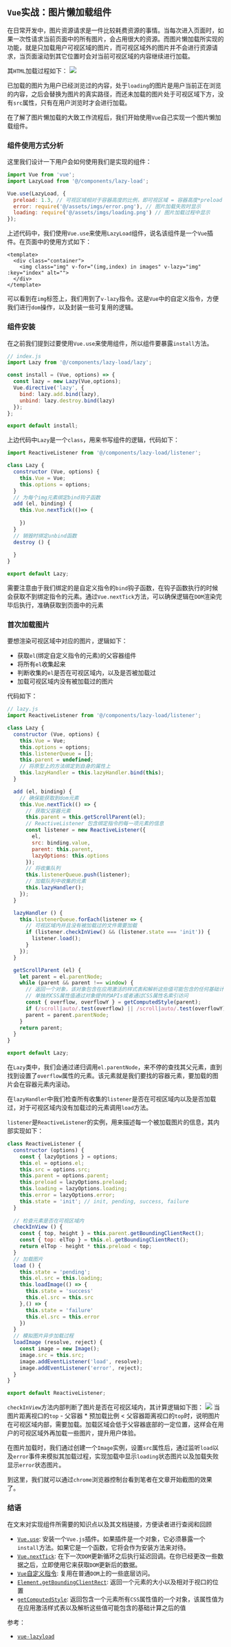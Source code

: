 ## `Vue`实战：图片懒加载组件

在日常开发中，图片资源请求是一件比较耗费资源的事情。当每次进入页面时，如果一次性请求当前页面中的所有图片，会占用很大的资源。而图片懒加载所实现的功能，就是只加载用户可视区域的图片，而可视区域外的图片并不会进行资源请求，当页面滚动到其它位置时会对当前可视区域的内容继续进行加载。

其`HTML`加载过程如下：
![](https://raw.githubusercontent.com/wangkaiwd/drawing-bed/master/20201014105103.png)

已加载的图片为用户已经浏览过的内容，处于`loading`的图片是用户当前正在浏览的内容，之后会替换为图片的真实路径，而还未加载的图片处于可视区域下方，没有`src`属性，只有在用户浏览时才会进行加载。

在了解了图片懒加载的大致工作流程后，我们开始使用`Vue`自己实现一个图片懒加载组件。

### 组件使用方式分析
这里我们设计一下用户会如何使用我们是实现的组件：
```javascript
import Vue from 'vue';
import LazyLoad from '@/components/lazy-load';

Vue.use(LazyLoad, {
  preload: 1.3, // 可视区域相对于容器高度的比例，即可视区域 = 容器高度*preload
  error: require('@/assets/imgs/error.png'), // 图片加载失败时显示
  loading: require('@/assets/imgs/loading.png') // 图片加载过程中显示
});
```

上述代码中，我们使用`Vue.use`来使用`LazyLoad`组件，说名该组件是一个`Vue`插件。在页面中的使用方式如下： 
```vue
<template>
  <div class="container">
    <img class="img" v-for="(img,index) in images" v-lazy="img" :key="index" alt="">
  </div>
</template>
```
可以看到在`img`标签上，我们用到了`v-lazy`指令。这是`Vue`中的自定义指令，方便我们进行`dom`操作，以及封装一些可复用的逻辑。

### 组件安装
在之前我们提到过要使用`Vue.use`来使用组件，所以组件要暴露`install`方法。
```js
// index.js
import Lazy from '@/components/lazy-load/lazy';

const install = (Vue, options) => {
  const lazy = new Lazy(Vue,options);
  Vue.directive('lazy', {
    bind: lazy.add.bind(lazy),
    unbind: lazy.destroy.bind(lazy)
  });
};

export default install;
```
上边代码中`Lazy`是一个`class`，用来书写组件的逻辑，代码如下：
```js
import ReactiveListener from '@/components/lazy-load/listener';

class Lazy {
  constructor (Vue, options) {
    this.Vue = Vue;
    this.options = options;
  }
  // 为每个img元素绑定bind钩子函数
  add (el, binding) {
    this.Vue.nextTick(()=> {
    
    })
  }
  // 销毁时绑定unbind函数
  destroy () {
    
  }
}

export default Lazy;
```
需要注意由于我们绑定的是自定义指令的`bind`钩子函数，在钩子函数执行的时候会获取不到绑定指令的元素。通过`Vue.nextTick`方法，可以确保逻辑在`DOM`渲染完毕后执行，准确获取到页面中的元素

### 首次加载图片
要想渲染可视区域中对应的图片，逻辑如下：
* 获取`el`(绑定自定义指令的元素)的父容器组件
* 将所有`el`收集起来
* 判断收集的`el`是否在可视区域内，以及是否被加载过
* 加载可视区域内没有被加载过的图片

代码如下：
```js
// lazy.js
import ReactiveListener from '@/components/lazy-load/listener';

class Lazy {
  constructor (Vue, options) {
    this.Vue = Vue;
    this.options = options;
    this.listenerQueue = [];
    this.parent = undefined;
    // 将原型上的方法绑定到自身的属性上
    this.lazyHandler = this.lazyHandler.bind(this);
  }

  add (el, binding) {
    // 确保能获取到dom元素
    this.Vue.nextTick(() => {
      // 获取父容器元素
      this.parent = this.getScrollParent(el);
      // ReactiveListener 包含绑定指令的每一项元素的信息
      const listener = new ReactiveListener({
        el,
        src: binding.value,
        parent: this.parent,
        lazyOptions: this.options
      });
      // 将收集队列
      this.listenerQueue.push(listener);
      // 加载队列中收集的元素
      this.lazyHandler();
    });
  }

  lazyHandler () {
    this.listenerQueue.forEach(listener => {
      // 可视区域内并且没有被加载过的文件需要加载
      if (listener.checkInView() && (listener.state === 'init')) {
        listener.load();
      }
    });
  }

  getScrollParent (el) {
    let parent = el.parentNode;
    while (parent && parent !== window) {
      // 返回一个对象，该对象包含在应用激活的样式表和解析这些值可能包含的任何基础计算后的一个元素的所有CSS属性值。
      // 单独的CSS属性值通过对象提供的APIs或者通过CSS属性名索引访问
      const { overflow, overflowY } = getComputedStyle(parent);
      if (/scroll|auto/.test(overflow) || /scroll|auto/.test(overflowY)) {break;}
      parent = parent.parentNode;
    }
    return parent;
  }
}

export default Lazy;
```
在`Lazy`类中，我们会通过递归调用`el.parentNode`，来不停的查找其父元素，直到找到设置了`overflow`属性的元素。该元素就是我们要找的容器元素，要加载的图片会在容器元素内滚动。

在`lazyHandler`中我们检查所有收集的`listener`是否在可视区域内以及是否加载过，对于可视区域内没有加载过的元素调用`load`方法。

`listener`是`ReactiveListener`的实例，用来描述每一个被加载图片的信息，其内部实现如下：
```js
class ReactiveListener {
  constructor (options) {
    const { lazyOptions } = options;
    this.el = options.el;
    this.src = options.src;
    this.parent = options.parent;
    this.preload = lazyOptions.preload;
    this.loading = lazyOptions.loading;
    this.error = lazyOptions.error;
    this.state = 'init'; // init, pending, success, failure
  }
  
  // 检查元素是否在可视区域内
  checkInView () {
    const { top, height } = this.parent.getBoundingClientRect();
    const { top: elTop } = this.el.getBoundingClientRect();
    return elTop - height * this.preload < top;
  }
  // 加载图片
  load () {
    this.state = 'pending';
    this.el.src = this.loading;
    this.loadImage(() => {
      this.state = 'success'
      this.el.src = this.src
    },() => {
      this.state = 'failure'
      this.el.src = this.error
    })
  }
  // 模拟图片异步加载过程
  loadImage (resolve, reject) {
    const image = new Image();
    image.src = this.src;
    image.addEventListener('load', resolve);
    image.addEventListener('error', reject);
  }
}

export default ReactiveListener;
```
`checkInView`方法内部判断了图片是否在可视区域内，其计算逻辑如下图：
![](https://raw.githubusercontent.com/wangkaiwd/drawing-bed/master/2020-10-14-15-08.png)
当图片距离视口的`top` - 父容器 * 预加载比例 < 父容器距离视口的`top`时，说明图片在可视区域内部，需要加载。加载区域会低于父容器底部的一定位置，这样会在用户的可视区域外再加载一些图片，提升用户体验。

在图片加载时，我们通过创建一个`Image`实例，设置`src`属性后，通过监听`load`以及`error`事件来模拟其加载过程，实现加载中显示`loading`状态图片以及加载失败显示`error`状态图片。

到这里，我们就可以通过`chrome`浏览器控制台看到笔者在文章开始截图的效果了。

### 结语
在文末对实现组件所需要的知识点以及其文档链接，方便读者进行查阅和回顾
* [`Vue.use`](https://cn.vuejs.org/v2/api/index.html#Vue-use): 安装一个`Vue.js`插件。如果插件是一个对象，它必须暴露一个`install`方法。如果它是一个函数，它将会作为安装方法来对待。
* [`Vue.nextTick`](https://cn.vuejs.org/v2/api/index.html#Vue-nextTick): 在下一次`DOM`更新循环之后执行延迟回调。在你已经更改一些数据之后，立即使用它来获取`DOM`更新后的数据。
* [`Vue`自定义指令](https://cn.vuejs.org/v2/guide/custom-directive.html#ad): 复用在普通`DOM`上的一些底层访问。 
* [`Element.getBoundingClientRect`](https://developer.mozilla.org/zh-CN/docs/Web/API/Element/getBoundingClientRect): 返回一个元素的大小以及相对于视口的位置
* [`getComputedStyle`](https://developer.mozilla.org/zh-CN/docs/Web/API/Window/getComputedStyle): 返回包含一个元素所有`CSS`属性值的一个对象，该属性值为在应用激活样式表以及解析这些值可能包含的基础计算之后的值

参考：
* [`vue-lazyload`](https://github.com/hilongjw/vue-lazyload)
